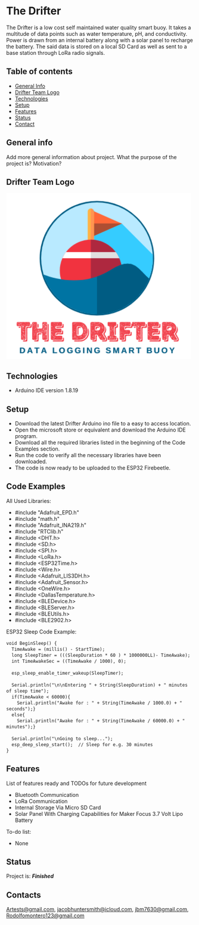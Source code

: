 # The Drifter
The Drifter is a low cost self maintained water quality smart buoy. It takes a multitude of data 
points such as water temperature, pH, and conductivity. Power is drawn from an internal battery along
with a solar panel to recharge the battery. The said data is stored on a local SD Card as well as 
sent to a base station through LoRa radio signals.

## Table of contents
* [General Info](#general-info)
* [Drifter Team Logo](#Drifter-Team-Logo)
* [Technologies](#technologies)
* [Setup](#setup)
* [Features](#features)
* [Status](#status)
* [Contact](#contact)

## General info
Add more general information about project. What the purpose of the project is? Motivation?

## Drifter Team Logo
![Example screenshot](./img/drifterlogo.png)

## Technologies
* Arduino IDE version 1.8.19

## Setup
* Download the latest Drifter Arduino ino file to a easy to access location.
* Open the microsoft store or equivalent and download the Arduino IDE program.
* Download all the required libraries listed in the beginning of the Code Examples section.
* Run the code to verify all the necessary libraries have been downloaded.
* The code is now ready to be uploaded to the ESP32 Firebeetle.

## Code Examples
All Used Libraries: 

* #include "Adafruit_EPD.h"
* #include "math.h"
* #include "Adafruit_INA219.h"
* #include "RTClib.h"
* #include <DHT.h>
* #include <SD.h>
* #include <SPI.h>
* #include <LoRa.h>
* #include <ESP32Time.h>
* #include <Wire.h>
* #include <Adafruit_LIS3DH.h>
* #include <Adafruit_Sensor.h>
* #include <OneWire.h>
* #include <DallasTemperature.h>
* #include <BLEDevice.h>
* #include <BLEServer.h>
* #include <BLEUtils.h>
* #include <BLE2902.h>

ESP32 Sleep Code Example:
```
void BeginSleep() {
  TimeAwake = (millis() - StartTime);
  long SleepTimer = (((SleepDuration * 60 ) * 1000000LL)- TimeAwake);
  int TimeAwakeSec = ((TimeAwake / 1000), 0);
 
  esp_sleep_enable_timer_wakeup(SleepTimer);  
  
  Serial.println("\n\nEntering " + String(SleepDuration) + " minutes of sleep time");
  if(TimeAwake < 60000){
    Serial.println("Awake for : " + String(TimeAwake / 1000.0) + " seconds");}
  else{
    Serial.println("Awake for : " + String(TimeAwake / 60000.0) + " minutes");}
  
  Serial.println("\nGoing to sleep...");
  esp_deep_sleep_start();  // Sleep for e.g. 30 minutes
}
```

## Features
List of features ready and TODOs for future development
* Bluetooth Communication
* LoRa Communication
* Internal Storage Via Micro SD Card
* Solar Panel With Charging Capabilities for Maker Focus 3.7 Volt Lipo Battery

To-do list:
* None

## Status
Project is:  ***Finished***

## Contacts
Artests@gmail.com, jacobhuntersmith@icloud.com, jbm7630@gmail.com, Rodolfomontero123@gmail.com
